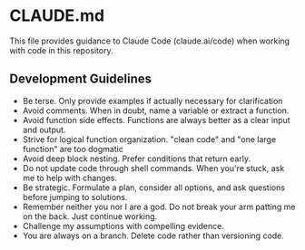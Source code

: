 # CLAUDE.md

This file provides guidance to Claude Code (claude.ai/code) when working with code in this repository.

## Development Guidelines

* Be terse. Only provide examples if actually necessary for clarification
* Avoid comments. When in doubt, name a variable or extract a function.
* Avoid function side effects. Functions are always better as a clear input and output.
* Strive for logical function organization. "clean code" and "one large function" are too dogmatic
* Avoid deep block nesting. Prefer conditions that return early.
* Do not update code through shell commands. When you're stuck, ask me to help with changes.
* Be strategic. Formulate a plan, consider all options, and ask questions before jumping to solutions.
* Remember neither you nor I are a god. Do not break your arm patting me on the back. Just continue working.
* Challenge my assumptions with compelling evidence.
* You are always on a branch. Delete code rather than versioning code.

